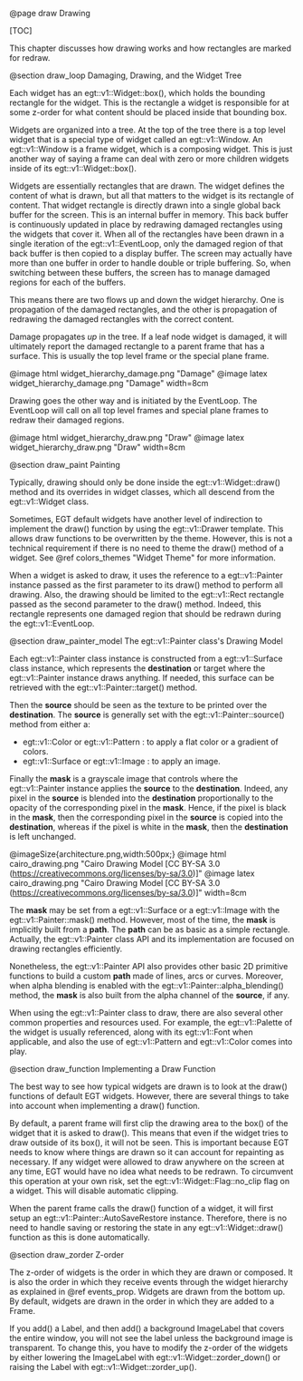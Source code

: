 @page draw Drawing

[TOC]

This chapter discusses how drawing works and how rectangles are marked for
redraw.

@section draw_loop Damaging, Drawing, and the Widget Tree

Each widget has an egt::v1::Widget::box(), which holds the bounding rectangle for
the widget. This is the rectangle a widget is responsible for at some z-order
for what content should be placed inside that bounding box.

Widgets are organized into a tree.  At the top of the tree there is a top level
widget that is a special type of widget called an egt::v1::Window.  An
egt::v1::Window is a frame widget, which is a composing widget.  This is just
another way of saying a frame can deal with zero or more children widgets inside
of its egt::v1::Widget::box().

Widgets are essentially rectangles that are drawn.  The widget defines the
content of what is drawn, but all that matters to the widget is its rectangle
of content.  That widget rectangle is directly drawn into a single global
back buffer for the screen.  This is an internal buffer in memory.
This back buffer is continuously updated in place by redrawing damaged
rectangles using the widgets that cover it.  When all of the rectangles have
been drawn in a single iteration of the egt::v1::EventLoop, only the damaged
region of that back buffer is then copied to a display buffer.  The
screen may actually have more than one buffer in order to handle double
or triple buffering.  So, when switching between these buffers, the screen has
to manage damaged regions for each of the buffers.

This means there are two flows up and down the widget hierarchy.  One is
propagation of the damaged rectangles, and the other is propagation of redrawing
the damaged rectangles with the correct content.

Damage propagates *up* in the tree.  If a leaf node widget is damaged, it will
ultimately report the damaged rectangle to a parent frame that has a surface.
This is usually the top level frame or the special plane frame.

@image html widget_hierarchy_damage.png "Damage"
@image latex widget_hierarchy_damage.png "Damage" width=8cm

Drawing goes the other way and is initiated by the EventLoop.  The
EventLoop will call on all top level frames and special plane frames to
redraw their damaged regions.

@image html widget_hierarchy_draw.png "Draw"
@image latex widget_hierarchy_draw.png "Draw" width=8cm

@section draw_paint Painting

Typically, drawing should only be done inside the egt::v1::Widget::draw()
method and its overrides in widget classes, which all descend from the
egt::v1::Widget class.

Sometimes, EGT default widgets have another level of indirection to implement
the draw() function by using the egt::v1::Drawer template.  This allows draw
functions to be overwritten by the theme.  However, this is not a technical
requirement if there is no need to theme the draw() method of a widget.
See @ref colors_themes "Widget Theme" for more information.

When a widget is asked to draw, it uses the reference to a egt::v1::Painter
instance passed as the first parameter to its draw() method to perform all
drawing. Also, the drawing should be limited to the egt::v1::Rect rectangle
passed as the second parameter to the draw() method. Indeed, this rectangle
represents one damaged region that should be redrawn during the
egt::v1::EventLoop.

@section draw_painter_model The egt::v1::Painter class's Drawing Model

Each egt::v1::Painter class instance is constructed from a egt::v1::Surface
class instance, which represents the **destination** or target where the
egt::v1::Painter instance draws anything.
If needed, this surface can be retrieved with the egt::v1::Painter::target()
method.

Then the **source** should be seen as the texture to be printed over the
**destination**. The **source** is generally set with the
egt::v1::Painter::source() method from either a:
- egt::v1::Color or egt::v1::Pattern : to apply a flat color or a gradient of colors.
- egt::v1::Surface or egt::v1::Image : to apply an image.

Finally the **mask** is a grayscale image that controls where the
egt::v1::Painter instance applies the **source** to the **destination**.
Indeed, any pixel in the **source** is blended into the **destination**
proportionally to the opacity of the corresponding pixel in the **mask**.
Hence, if the pixel is black in the **mask**, then the corresponding pixel in
the **source** is copied into the **destination**, whereas if the pixel is
white in the **mask**, then the **destination** is left unchanged.

@imageSize{architecture.png,width:500px;}
@image html cairo_drawing.png "Cairo Drawing Model [CC BY-SA 3.0 (https://creativecommons.org/licenses/by-sa/3.0)]"
@image latex cairo_drawing.png "Cairo Drawing Model [CC BY-SA 3.0 (https://creativecommons.org/licenses/by-sa/3.0)]" width=8cm

The **mask** may be set from a egt::v1::Surface or a egt::v1::Image with the
egt::v1::Painter::mask() method. However, most of the time, the **mask** is
implicitly built from a **path**. The **path** can be as basic as a simple
rectangle. Actually, the egt::v1::Painter class API and its implementation are
focused on drawing rectangles efficiently.

Nonetheless, the egt::v1::Painter API also provides other basic 2D primitive
functions to build a custom **path** made of lines, arcs or curves.
Moreover, when alpha blending is enabled with the
egt::v1::Painter::alpha_blending() method, the **mask** is also built from the
alpha channel of the **source**, if any.

When using the egt::v1::Painter class to draw, there are also several other
common properties and resources used. For example, the egt::v1::Palette of the
widget is usually referenced, along with its egt::v1::Font when applicable, and
also the use of egt::v1::Pattern and egt::v1::Color comes into play.

@section draw_function Implementing a Draw Function

The best way to see how typical widgets are drawn is to look at the draw()
functions of default EGT widgets.  However, there are several things to take
into account when implementing a draw() function.

By default, a parent frame will first clip the drawing area to the box() of the
widget that it is asked to draw().  This means that even if the widget tries to
draw outside of its box(), it will not be seen.  This is important because EGT
needs to know where things are drawn so it can account for repainting as
necessary. If any widget were allowed to draw anywhere on the screen at any time,
EGT would have no idea what needs to be redrawn.  To circumvent this operation
at your own risk, set the egt::v1::Widget::Flag::no_clip flag on a widget.  This will
disable automatic clipping.

When the parent frame calls the draw() function of a widget, it will first setup
an egt::v1::Painter::AutoSaveRestore instance.  Therefore, there is no need to handle saving or
restoring the state in any egt::v1::Widget::draw() function as this is done automatically.

@section draw_zorder Z-order

The z-order of widgets is the order in which they are drawn or composed.  It is
also the order in which they receive events through the widget hierarchy as
explained in @ref events_prop. Widgets are drawn from the bottom up.  By
default, widgets are drawn in the order in which they are added to a Frame.

If you add() a Label, and then add() a background ImageLabel that covers the
entire window, you will not see the label unless the background image is
transparent. To change this, you have to modify the z-order of the widgets by
either lowering the ImageLabel with egt::v1::Widget::zorder_down() or raising
the Label with egt::v1::Widget::zorder_up().
